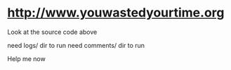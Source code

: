 # http://www.youwastedyourtime.org

Look at the source code above

need logs/ dir to run
need comments/ dir to run

Help me now